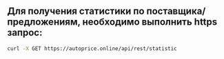 ## Для получения статистики по поставщика/предложениям, необходимо выполнить https запрос:

```bash
curl -X GET https://autoprice.online/api/rest/statistic
```
